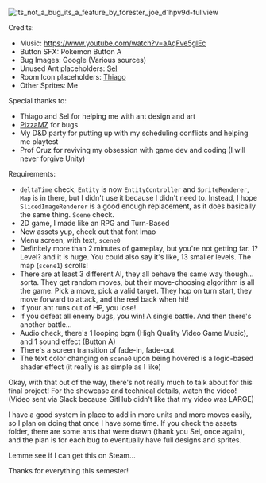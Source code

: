 ![its_not_a_bug_its_a_feature_by_forester_joe_d1hpv9d-fullview](https://github.com/HyphenxHyphen/CS3113IntroToGameDev/assets/71054673/d49529b7-de82-4d69-91f8-3ef25f76577d)

Credits:
- Music: https://www.youtube.com/watch?v=aAqFve5glEc
- Button SFX: Pokemon Button A
- Bug Images: Google (Various sources)
- Unused Ant placeholders: [Sel](https://twitter.com/selatski_pix/media) 
- Room Icon placeholders: [Thiago](https://twitter.com/ThiagosArtDump/media) 
- Other Sprites: Me

Special thanks to: 
- Thiago and Sel for helping me with ant design and art
- [PizzaMZ](https://twitter.com/PMozzar3lla/media) for bugs
- My D&D party for putting up with my scheduling conflicts and helping me playtest
- Prof Cruz for reviving my obsession with game dev and coding (I will never forgive Unity)

Requirements:
- `deltaTime` check, `Entity` is now `EntityController` and `SpriteRenderer`, `Map` is in there, but I didn't use it because I didn't need to. Instead, I hope `SlicedImageRenderer` is a good enough replacement, as it does basically the same thing. `Scene` check.
- 2D game, I made like an RPG and Turn-Based
- New assets yup, check out that font lmao
- Menu screen, with text, `scene0`
- Definitely more than 2 minutes of gameplay, but you're not getting far. 1? Level? and it is huge. You could also say it's like, 13 smaller levels. The map (`scene1`) scrolls! 
- There are at least 3 different AI, they all behave the same way though... sorta. They get random moves, but their move-choosing algorithm is all the game. Pick a move, pick a valid target. They hop on turn start, they move forward to attack, and the reel back when hit!
- If your ant runs out of HP, you lose!
- If you defeat all enemy bugs, you win! A single battle. And then there's another battle...
- Audio check, there's 1 looping bgm (High Quality Video Game Music), and 1 sound effect (Button A)
- There's a screen transition of fade-in, fade-out
- The text color changing on `scene0` upon being hovered is a logic-based shader effect (it really is as simple as I like)

Okay, with that out of the way, there's not really much to talk about for this final project! For the showcase and technical details, watch the video! (Video sent via Slack because GitHub didn't like that my video was LARGE)

I have a good system in place to add in more units and more moves easily, so I plan on doing that once I have some time. 
If you check the assets folder, there are some ants that were drawn (thank you Sel, once again), and the plan is for each bug to eventually have full designs and sprites.

Lemme see if I can get this on Steam...

Thanks for everything this semester!
